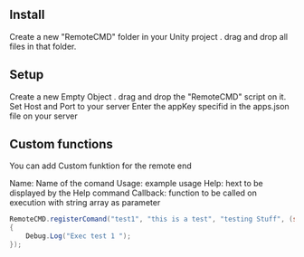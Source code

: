 ## Install
Create a new "RemoteCMD" folder in your Unity project .
drag and drop all files in that folder.

## Setup
Create a new Empty Object .
drag and drop the "RemoteCMD" script on it.
Set Host and Port to your server
Enter the appKey specifid in the apps.json file on your server


## Custom functions
You can add Custom funktion for the remote end 

Name: Name of the comand
Usage: example usage
Help: hext to be displayed by the Help command
Callback: function to be called on execution with string array as parameter
```c#
RemoteCMD.registerComand("test1", "this is a test", "testing Stuff", (string[] args) =>
{
	Debug.Log("Exec test 1 ");
});
```